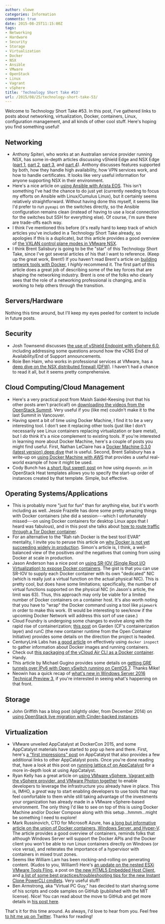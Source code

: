 ```yaml
---
author: slowe
categories: Information
comments: true
date: 2015-08-25T11:15:00Z
tags:
- Networking
- Hardware
- Security
- Storage
- Virtualization
- Docker
- NSX
- Ansible
- VMware
- OpenStack
- Linux
- Vagrant
- vSphere
title: 'Technology Short Take #53'
url: /2015/08/25/technology-short-take-53/
---
```


Welcome to Technology Short Take #53. In this post, I've gathered links to posts about networking, virtualization, Docker, containers, Linux, configuration management, and all kinds of other cool stuff. Here's hoping you find something useful!

## Networking

- Anthony Spiteri, who works at an Australian service provider running NSX, has some in-depth articles discussing vShield Edge and NSX Edge ([part 1][link-1], [part 2][link-2], [part 3][link-3], and [part 4][link-4]). Anthony discusses features supported by both, how they handle high availability, how VPN services work, and how to handle certificates. It looks like very useful information for anyone supporting NSX in their environment.
- Here's a nice article on [using Ansible with Arista EOS][link-6]. This isn't something I've had the chance to do just yet (currently needing to focus my efforts on Ansible with Linux/Cumulus Linux), but it certainly seems relatively straightforward. Without having done this myself, it seems like I'd prefer to run `pyeapi` on the switches directly, so the Ansible configuration remains clean (instead of having to use a local connection for the switches but SSH for everything else). Of course, I'm sure there are trade-offs each way.
- I think I've mentioned this before (it's really hard to keep track of which articles you've included in a Technology Short Take already, so apologies if this is a duplicate), but this article provides a good overview of [the VXLAN control plane modes in VMware NSX][link-7].
- I think Brent Salisbury is going to be the "star" of this Technology Short Take, since I've got several articles of his that I want to reference. (Keep up the great work, Brent!) If you haven't read Brent's article on [building network tools with Docker][link-16], I _highly_ recommend it. The first part of this article does a great job of describing some of the key forces that are shaping the networking industry. Brent is one of the folks who clearly sees that the role of a networking professional is changing, and is working to help others through the transition.

## Servers/Hardware

Nothing this time around, but I'll keep my eyes peeled for content to include in future posts.

## Security

- Josh Townsend discusses [the use of vShield Endpoint with vSphere 6.0][link-5], including addressing some questions around how the vCNS End of Availability/End of Support announcements.
- Roie Ben Haim, who works in professional services at VMware, has a [deep dive on the NSX distributed firewall (DFW)][link-11]. I haven't had a chance to read it all, but it seems pretty comprehensive.

## Cloud Computing/Cloud Management

- Here's a very practical post from Maish Saidel-Keesing (not that his other posts aren't practical!) on [downloading the videos from the OpenStack Summit][link-8]. Very useful if you (like me) couldn't make it to the last Summit in Vancouver.
- Having spent a bit of time using Docker Machine, I find it to be a very interesting tool. I don't see it replacing other tools (just like I don't necessarily see Linux containers replacing virtualization or bare metal), but I _do_ think it's a nice complement to existing tools. If you're interested in learning more about Docker Machine, here's a couple of posts you might find useful. First, Nathan LeClaire has a [Docker Machine 0.3.0 (latest version) deep dive][link-14] that is useful. Second, Brent Salisbury has a write-up on [using Docker Machine with AWS][link-15] that provides a useful real-world example of how it might be used.
- Cody Bunch has [a short (but sweet) post][link-19] on how using `depends_on` in OpenStack Heat templates allows you to specify the start-up order of instances created by that template. Simple, but effective.

## Operating Systems/Applications

- This is probably more "just for fun" than for anything else, but it's worth including as well. Jessie Frazelle has done some pretty amazing things with Docker containers (she did a session---which I unfortunately missed---on using Docker containers for desktop Linux apps that I heard was fabulous), and in this post she talks about [how to route traffic through a Tor Docker container][link-9].
- For an alternative to the "Rah rah Docker is the best tool EVAR" mentality, I invite you to peruse this article on [why Docker is not yet succeeding widely in production][link-18]. Simon's article is, I think, a well-balanced view of the positives _and_ the negatives that coming from using Docker at scale in production.
- Jason Anderson has a nice post on [using SR-IOV (Single Root I/O Virtualization) to expose Docker containers][link-10]. The gist is that you can use SR-IOV to supply each Docker container with its own "dedicated" NIC (which is really just a virtual function on the actual physical NIC). This is pretty cool, but does have some limitations; specifically, the number of virtual functions supported on the physical NIC (in Jason's article, the limit was 63). Thus, this approach may only be viable for a limited number of Docker containers on a container host. It's also worth noting that you have to "wrap" the Docker command using a tool like `pipework` in order to make this work. (It would be interesting to see/know if the upcoming Docker Network will address this sort of use case.)
- Cloud Foundry is undergoing some changes to evolve along with the rapid rise of containerization; [this post][link-20] on Garden (CF's containerization layer) and runC (the new container runtime from the Open Container Initiative) provides some details on the direction the project is headed.
- CenturyLink Labs has [a good article][link-21] on effectively using `docker inspect` to gather information about Docker images and running containers.
- Check out [this packaging of the vCloud Air CLI as a Docker container][link-23]. Handy.
- This article by Michael Gugino provides some details on [getting GRE tunnels over IPv6 with Open vSwitch running on CentOS 7][link-24]. Thanks Mike!
- Neowin has a quick recap of [what's new in Windows Server 2016 Technical Preview 3][link-26], if you're interested in seeing what's happening on that front.

## Storage

- John Griffith has a blog post (slightly older, from December 2014) on [using OpenStack live migration with Cinder-backed instances][link-17].

## Virtualization

- VMware unveiled AppCatalyst at DockerCon 2015, and some AppCatalyst materials have started to pop up here and there. First, here's [a "first impressions" post][link-12] on AppCatalyst that also provides a few additional links to other AppCatalyst posts. Once you're done reading that, have a look at this post on [running lattice.cf on AppCatalyst][link-13] for a more in-depth look at using AppCatalyst.
- Ryan Kelly has a great article on [using VMware vSphere, Vagrant with the vSphere provider, and VMware Photon together][link-22] to enable developers to leverage the infrastructure you already have in place. This is, IMHO, a _great_ way to start enabling developers to use tools that may feel comfortable to them while still taking advantage of the investments your organization has already made in a VMware vSphere-based environment. The only thing I'd like to see on top of this is using Docker Machine and/or Docker Compose along with this setup...hmmm...might be something I need to explore!
- Mark Russinovich, CTO for Microsoft Azure, has [a long but informative article on the union of Docker containers, Windows Server, and Hyper-V][link-25]. The article provides a good overview of containers, reminds folks that although Windows Server will support the Docker APIs and the Docker client you won't be able to run Linux containers directly on Windows (or vice versa), and reiterates the importance of a hypervisor with containers in mixed trust zones.
- Seems like William Lam has been rocking-and-rolling on generating content. (Kudos to you, William!) Here's [an update on the nested ESXi VMware Tools Fling][link-27], a post on [the new HTML5 Embedded Host Client][link-28], and [a list of some best practices/troubleshooting tips for the new Instant Clone PowerCLI cmdlets][link-29]. Very useful stuff!
- Ben Armstrong, aka "Virtual PC Guy," has decided to start sharing some of his scripts and code samples on GitHub (published with the MIT license). Nice! You can read about the move to GitHub and get more details in [his post here][link-30].

That's it for this time around. As always, I'd love to hear from you. Feel free [to hit me up on Twitter][link-31]. Thanks for reading!


[link-1]: http://anthonyspiteri.net/nsx-edge-vs-vshield-edge-part-1-feature-and-performance-matrix/
[link-2]: http://anthonyspiteri.net/nsx-edge-vs-vshield-edge-part-2-high-availability/
[link-3]: http://anthonyspiteri.net/nsx-edge-vs-vshield-edge-part-3-ipsec-and-l2-vpn/
[link-4]: http://anthonyspiteri.net/nsx-edge-vs-vshield-edge-part-4-generating-self-signed-ssl-certificates/
[link-5]: http://vmtoday.com/2015/05/vshield-endpoint-vsphere-6-0/
[link-6]: https://eos.arista.com/my-journey-with-ansible-and-arista/
[link-7]: https://telecomoccasionally.wordpress.com/2015/01/11/nsx-for-vsphere-vxlan-control-plane-modes-explained/
[link-8]: http://technodrone.blogspot.com/2015/06/downloading-all-sessions-from-openstack.html
[link-9]: https://blog.jessfraz.com/post/routing-traffic-through-tor-docker-container/
[link-10]: http://jason.digitalinertia.net/exposing-docker-containers-with-sr-iov/
[link-11]: http://www.routetocloud.com/2015/04/nsx-distributed-firewall-deep-dive/
[link-12]: https://dantehranian.wordpress.com/2015/06/30/vmware-appcatalyst-first-impressions/
[link-13]: http://bl.ocks.org/jrrickard/a2724c9ede44de0186cc
[link-14]: http://blog.docker.com/2015/06/docker-machine-0-3-0-deep-dive/
[link-15]: http://networkstatic.net/docker-machine-provisioning-on-aws/
[link-16]: http://networkstatic.net/building-network-tools-using-docker/
[link-17]: https://griffithscorner.wordpress.com/2014/12/08/openstack-live-migration-with-cinder-backed-instances/
[link-18]: http://sirupsen.com/production-docker/
[link-19]: http://blog.codybunch.com/2015/08/03/OpenStack-Heat-Specify-Boot-Order/
[link-20]: https://www.cloudfoundry.org/garden-and-runc/
[link-21]: https://labs.ctl.io/what-to-inspect-when-youre-inspecting/
[link-22]: http://www.vmtocloud.com/how-to-use-vagrant-to-deploy-containers-on-vsphere-with-vmware-photon/
[link-23]: http://vkohli13.blogspot.in/2015/08/vcloud-air-cli-as-docker-container.html
[link-24]: http://funwithlinux.net/2015/08/openvswitch-gre-over-ipv6-on-centos-7/
[link-25]: http://azure.microsoft.com/blog/2015/08/17/containers-docker-windows-and-trends/
[link-26]: http://www.neowin.net/news/whats-new-in-windows-server-2016-technical-preview-3
[link-27]: http://www.virtuallyghetto.com/2015/08/vmware-tools-for-nested-esxi-updated-to-v1-2.html
[link-28]: http://www.virtuallyghetto.com/2015/08/new-html5-embedded-host-client-for-esxi.html
[link-29]: http://www.virtuallyghetto.com/2015/08/instant-clone-powercli-cmdlets-best-practices-troubleshooting.html
[link-30]: http://blogs.msdn.com/b/virtual_pc_guy/archive/2015/07/20/virtual-pc-guy-on-github.aspx
[link-31]: https://twitter.com/scott_lowe
